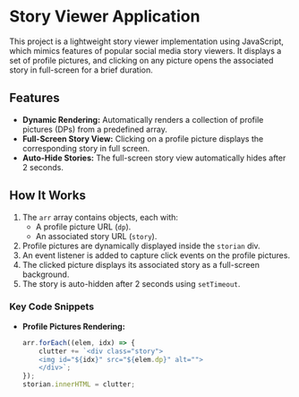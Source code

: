 # Story Viewer Application

This project is a lightweight story viewer implementation using JavaScript, which mimics features of popular social media story viewers. It displays a set of profile pictures, and clicking on any picture opens the associated story in full-screen for a brief duration.

## Features

- **Dynamic Rendering:** Automatically renders a collection of profile pictures (DPs) from a predefined array.
- **Full-Screen Story View:** Clicking on a profile picture displays the corresponding story in full screen.
- **Auto-Hide Stories:** The full-screen story view automatically hides after 2 seconds.

## How It Works

1. The `arr` array contains objects, each with:
   - A profile picture URL (`dp`).
   - An associated story URL (`story`).
2. Profile pictures are dynamically displayed inside the `storian` div.
3. An event listener is added to capture click events on the profile pictures.
4. The clicked picture displays its associated story as a full-screen background.
5. The story is auto-hidden after 2 seconds using `setTimeout`.

### Key Code Snippets

- **Profile Pictures Rendering:**
   ```javascript
   arr.forEach((elem, idx) => {
       clutter += `<div class="story">
       <img id="${idx}" src="${elem.dp}" alt="">
       </div>`;
   });
   storian.innerHTML = clutter;
